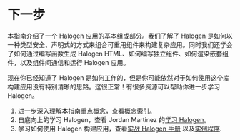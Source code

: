 # 下一步

本指南介绍了一个 Halogen 应用的基本组成部分。我们了解了 Halogen 是如何以一种类型安全、声明式的方式来组合可重用组件来构建复杂应用。同时我们还学会了如何通过编写函数生成 Halogen HTML、如何编写独立组件、如何渲染嵌套组件，以及组件间通信和运行 Halogen 应用。

现在你已经知道了 Halogen 是如何工作的，但是你可能依然对于如何使用这个库构建应用没有特别清晰的思路。这很正常！有很多资源可以帮助你进一步学习 Halogen。

1. 进一步深入理解本指南重点概念，查看[概念索引]()。
2. 自底向上的学习 Halogen，查看 Jordan Martinez 的[学习 Halogen](https://github.com/JordanMartinez/learn-halogen)。
3. 学习如何使用 Halogen 构建应用，查看[实战 Halogen 手册](https://thomashoneyman.com/guides/real-world-halogen/) 以及[实例程序](https://github.com/thomashoneyman/purescript-halogen-realworld/).

